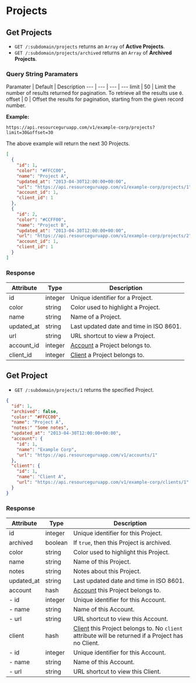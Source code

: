 # Projects

## Get Projects

* `GET /:subdomain/projects` returns an `Array` of **Active Projects**.
* `GET /:subdomain/projects/archived` returns an `Array` of **Archived Projects**.

### Query String Paramaters

Paramater | Default | Description
--- | --- | --- | ---
limit | 50 | Limit the number of results returned for pagination. To retrieve all the results use `0`.
offset | 0 | Offset the results for pagination, starting from the given record number.

**Example:**

```
https://api.resourceguruapp.com/v1/example-corp/projects?limit=30&offset=30
```

The above example will return the next 30 Projects.

```json
[
  {
    "id": 1,
    "color": "#FFCC00",
    "name": "Project A",
    "updated_at": "2013-04-30T12:00:00+00:00",
    "url": "https://api.resourceguruapp.com/v1/example-corp/projects/1",
    "account_id": 1,
    "client_id": 1
  },
  {
    "id": 2,
    "color": "#CCFF00",
    "name": "Project B",
    "updated_at": "2013-04-30T12:00:00+00:00",
    "url": "https://api.resourceguruapp.com/v1/example-corp/projects/2",
    "account_id": 1,
    "client_id": 1
  }
]
```

### Response

Attribute | Type | Description
--- | --- | ---
id | integer | Unique identifier for a Project.
color | string | Color used to highlight a Project.
name | string | Name of a Project.
updated_at | string | Last updated date and time in ISO 8601.
url | string | URL shortcut to view a Project.
account_id | integer | [Account](../endpoints/accounts.md) a Project belongs to.
client_id | integer | [Client](../endpoints/clients.md) a Project belongs to.

## Get Project

* `GET /:subdomain/projects/1` returns the specified Project.

```json
{
  "id": 1,
  "archived": false,
  "color:" "#FFCC00",
  "name": "Project A",
  "notes:" "Some notes",
  "updated_at": "2013-04-30T12:00:00+00:00",
  "account": {
    "id": 1,
    "name": "Example Corp",
    "url": "https://api.resourceguruapp.com/v1/accounts/1"
  },
  "client": {
    "id": 1,
    "name": "Client A",
    "url": "https://api.resourceguruapp.com/v1/example-corp/clients/1"
  }
}
```

### Response

Attribute | Type | Description
--- | --- | ---
id | integer | Unique identifier for this Project.
archived | boolean | If `true`, then this Project is archived.
color | string | Color used to highlight this Project.
name | string | Name of this Project.
notes | string | Notes about this Project.
updated_at | string | Last updated date and time in ISO 8601.
account | hash | [Account](../endpoints/accounts.md) this Project belongs to.
- id | integer | Unique identifier for this Account.
- name | string | Name of this Account.
- url | string | URL shortcut to view this Account.
client | hash | [Client](../endpoints/accounts.md) this Project belongs to. No `client` attribute will be returned if a Project has no Client.
- id | integer | Unique identifier for this Account.
- name | string | Name of this Account.
- url | string | URL shortcut to view this Client.
